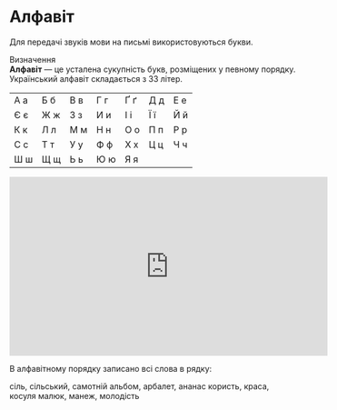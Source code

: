 # Алфавіт

Для передачi звукiв мови на письмi використовуються букви.

<div class="eoz-wrap">
<span class="eoz">Визначення</span>
<div class="eoz-text">
<b>Алфавiт</b> — це усталена сукупнiсть букв, розмiщених у певному порядку. Український алфавiт складається з 33 лiтер.
</div>
</div>

<div class="centered-table-wrapper">
<table class="centered-table">
<tr>
<td><span class="p1">А</span> а</td>
<td><span class="p1">Б</span> б</td>
<td><span class="p1">В</span> в</td>
<td><span class="p1">Г</span> г</td>
<td><span class="p1">Ґ</span> ґ</td>
<td><span class="p1">Д</span> д</td>
<td><span class="p1">Е</span> е</td>
</tr>
<tr>
<td><span class="p1">Є</span> є</td>
<td><span class="p1">Ж</span> ж</td>
<td><span class="p1">З</span> з</td>
<td><span class="p1">И</span> и</td>
<td><span class="p1">I</span> і</td>
<td><span class="p1">Ї</span> ї</td>
<td><span class="p1">Й</span> й</td>
</tr>
<tr>
<td><span class="p1">К</span> к</td>
<td><span class="p1">Л</span> л</td>
<td><span class="p1">М</span> м</td>
<td><span class="p1">Н</span> н</td>
<td><span class="p1">О</span> о</td>
<td><span class="p1">П</span> п</td>
<td><span class="p1">Р</span> р</td>
</tr>
<tr>
<td><span class="p1">С</span> с</td>
<td><span class="p1">Т</span> т</td>
<td><span class="p1">У</span> у</td>
<td><span class="p1">Ф</span> ф</td>
<td><span class="p1">Х</span> х</td>
<td><span class="p1">Ц</span> ц</td>
<td><span class="p1">Ч</span> ч</td>
</tr>
<tr>
<td><span class="p1">Ш</span> ш</td>
<td><span class="p1">Щ</span> щ</td>
<td><span class="p1">Ь</span> ь</td>
<td><span class="p1">Ю</span> ю</td>
<td><span class="p1">Я</span> я</td>
<td></td>
<td></td>
</tr>
</table>
</div>

<div class="fluidMedia">
<iframe align="center" width="560" height="315" src="https://www.youtube.com/embed/OeAFt8kgjqQ" frameborder="0" allowfullscreen></iframe>
</div>
<div class="popup">
</div>

<quiz correctLabel="correct" incorrectLabel="incorrect" checkLabel="check">
    <question text="">
        <p>В алфавітному порядку записано всі слова в рядку:</p>
        <answer>сіль, сільський, самотній</answer>
        <answer>альбом, арбалет, ананас</answer>
        <answer>користь, краса, косуля</answer>
        <answer correct>малюк, манеж, молодість</answer>
    </question>
</quiz>
